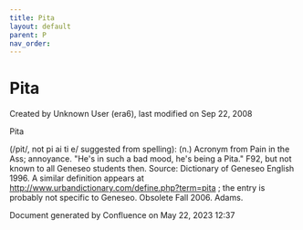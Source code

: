 ```yaml
---
title: Pita
layout: default
parent: P
nav_order:
---
```


# Pita

Created by  Unknown User (era6), last modified on Sep 22, 2008

Pita

(/pit/, not pi ai ti e/ suggested from spelling): (n.) Acronym from Pain in the Ass; annoyance. &quot;He's in such a bad mood, he's being a Pita.&quot; F92, but not known to all Geneseo students then. Source: Dictionary of Geneseo English 1996. A similar definition appears at http://www.urbandictionary.com/define.php?term=pita ; the entry is probably not specific to Geneseo. Obsolete Fall 2006. Adams.

Document generated by Confluence on May 22, 2023 12:37


